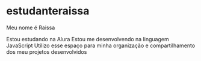 # estudanteraissa
Meu nome é Raissa

Estou estudando na Alura
Estou me desenvolvendo na linguagem JavaScript
Utilizo esse espaço para minha organização e compartilhamento dos meu projetos desenvolvidos
